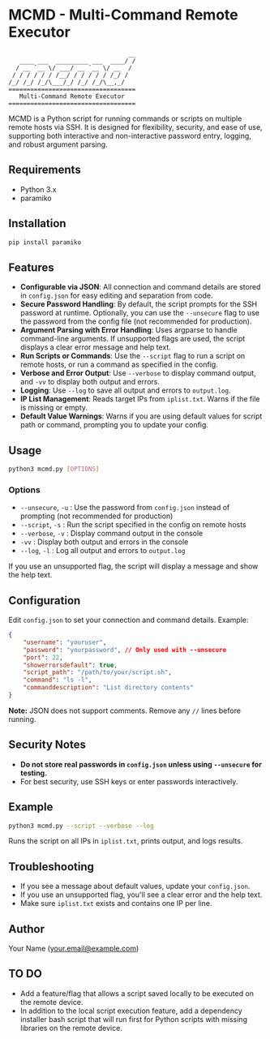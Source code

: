 # MCMD - Multi-Command Remote Executor
```
                                 __
   ____ ___  _________ ___  ____/ /
  / __ `__ \/ ___/ __ `__ \/ __  /
 / / / / / / /__/ / / / / / /_/ /
/_/ /_/ /_/\___/_/ /_/ /_/\__,_/
===================================
   Multi-Command Remote Executor   
===================================
```
MCMD is a Python script for running commands or scripts on multiple remote hosts via SSH. It is designed for flexibility, security, and ease of use, supporting both interactive and non-interactive password entry, logging, and robust argument parsing.

## Requirements

- Python 3.x
- paramiko

## Installation

```bash
pip install paramiko
```

## Features

- **Configurable via JSON**: All connection and command details are stored in `config.json` for easy editing and separation from code.
- **Secure Password Handling**: By default, the script prompts for the SSH password at runtime. Optionally, you can use the `--unsecure` flag to use the password from the config file (not recommended for production).
- **Argument Parsing with Error Handling**: Uses argparse to handle command-line arguments. If unsupported flags are used, the script displays a clear error message and help text.
- **Run Scripts or Commands**: Use the `--script` flag to run a script on remote hosts, or run a command as specified in the config.
- **Verbose and Error Output**: Use `--verbose` to display command output, and `-vv` to display both output and errors.
- **Logging**: Use `--log` to save all output and errors to `output.log`.
- **IP List Management**: Reads target IPs from `iplist.txt`. Warns if the file is missing or empty.
- **Default Value Warnings**: Warns if you are using default values for script path or command, prompting you to update your config.

## Usage

```bash
python3 mcmd.py [OPTIONS]
```

### Options

- `--unsecure`, `-u`   : Use the password from `config.json` instead of prompting (not recommended for production)
- `--script`, `-s`     : Run the script specified in the config on remote hosts
- `--verbose`, `-v`    : Display command output in the console
- `-vv`                : Display both output and errors in the console
- `--log`, `-l`        : Log all output and errors to `output.log`

If you use an unsupported flag, the script will display a message and show the help text.

## Configuration

Edit `config.json` to set your connection and command details. Example:

```json
{
    "username": "youruser",
    "password": "yourpassword", // Only used with --unsecure
    "port": 22,
    "showerrorsdefault": true,
    "script_path": "/path/to/your/script.sh",
    "command": "ls -l",
    "commanddescription": "List directory contents"
}
```
**Note:** JSON does not support comments. Remove any `//` lines before running.

## Security Notes
- **Do not store real passwords in `config.json` unless using `--unsecure` for testing.**
- For best security, use SSH keys or enter passwords interactively.

## Example

```bash
python3 mcmd.py --script --verbose --log
```
Runs the script on all IPs in `iplist.txt`, prints output, and logs results.

## Troubleshooting
- If you see a message about default values, update your `config.json`.
- If you use an unsupported flag, you'll see a clear error and the help text.
- Make sure `iplist.txt` exists and contains one IP per line.

## Author
Your Name (your.email@example.com)

## TO DO
- Add a feature/flag that allows a script saved locally to be executed on the remote device.
- In addition to the local script execution feature, add a dependency installer bash script that will run first for Python scripts with missing libraries on the remote device.
